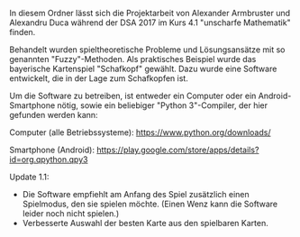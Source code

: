 In diesem Ordner lässt sich die Projektarbeit von Alexander Armbruster und Alexandru Duca
während der DSA 2017 im Kurs 4.1 "unscharfe Mathematik" finden.

Behandelt wurden spieltheoretische Probleme und Lösungsansätze mit so genannten "Fuzzy"-Methoden.
Als praktisches Beispiel wurde das bayerische Kartenspiel "Schafkopf" gewählt.
Dazu wurde eine Software entwickelt, die in der Lage zum Schafkopfen ist.

Um die Software zu betreiben, ist entweder ein Computer oder ein Android-Smartphone nötig,
sowie ein beliebiger "Python 3"-Compiler, der hier gefunden werden kann:


Computer (alle Betriebssysteme): https://www.python.org/downloads/

Smartphone (Android): https://play.google.com/store/apps/details?id=org.qpython.qpy3


Update 1.1:
+ Die Software empfiehlt am Anfang des Spiel zusätzlich einen Spielmodus, den sie spielen möchte. (Einen Wenz kann die Software leider noch nicht spielen.)
+ Verbesserte Auswahl der besten Karte aus den spielbaren Karten.
